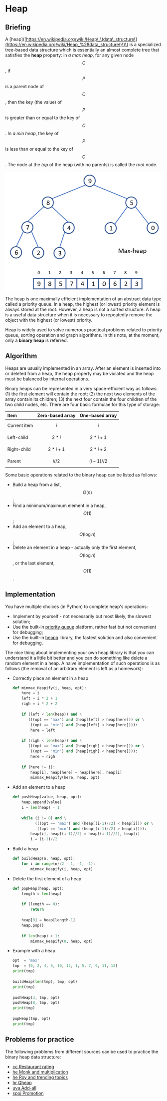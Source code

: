 # Heap

## Briefing

A \[heap\]\([https://en.wikipedia.org/wiki/Heap\_\(data\_structure\](https://en.wikipedia.org/wiki/Heap_%28data_structure\)\)\) is a specialized tree-based data structure which is essentially an almost complete tree that satisfies the **heap** property: in _a max heap_, for any given node $$C$$, if $$P$$ is a parent node of $$C$$, then the key \(the value\) of $$P$$ is greater than or equal to the key of $$C$$. In _a min heap_, the key of $$P$$ is less than or equal to the key of $$C$$. The node at the _top_ of the heap \(with no parents\) is called the _root_ node.

![Example of a max-heap](../../.gitbook/assets/image%20%281%29.png)

The heap is one maximally efficient implementation of an abstract data type called a priority queue. In a heap, the highest \(or lowest\) priority element is always stored at the root. However, a heap is not a sorted structure. A heap is a useful data structure when it is necessary to repeatedly remove the object with the highest \(or lowest\) priority.

Heap is widely used to solve numerous practical problems related to priority queue, sorting operation and graph algorithms. In this note, at the moment, only a **binary heap** is referred.

## Algorithm

Heaps are usually implemented in an array. After an element is inserted into or deleted from a heap, the heap property may be violated and the heap must be balanced by internal operations.

Binary heaps can be represented in a very space-efficient way as follows: \(1\) the first element will contain the root; \(2\) the next two elements of the array contain its children; \(3\) the next four contain the four children of the two child nodes, etc. There are four basic formulae for this type of storage:

| Item | Zero-based array | One-based array |
| :--- | :--- | :--- |
| Current item | $$i$$ | $$i$$ |
| Left-child | $$2*i$$ | $$2*i+1$$ |
| Right-child | $$2*i+1$$ | $$2*i+2$$ |
| Parent | $$i//2$$ | $$(i-1)//2$$ |

Some basic operations related to the binary heap can be listed as follows:

* Build a heap from a list, $$O(n)$$;
* Find a minimum/maximum element in a heap, $$O(1)$$; 
* Add an element to a heap, $$O(\log n)$$;
* Delete an element in a heap - actually only the first element, $$O(\log n)$$, or the last element, $$O(1)$$.

## Implementation

You have multiple choices \(in Python\) to complete heap's operations:

* Implement by yourself - not necessarily but most likely, the slowest solution;
* Use the built-in [priority queue](https://docs.python.org/3/library/queue.html?highlight=priority%20queue) platform, rather fast but not convenient for debugging; 
* Use the built-in [heapq](https://docs.python.org/3.7/library/heapq.html) library, the fastest solution and also convenient for debugging.

The nice thing about implementing your own heap library is that you can understand it a little bit better and you can do something like delete a random element in a heap. A naive implementation of such operations is as follows \(the removal of an arbitrary element is left as a homework\):

* Correctly place an element in a heap

  ```python
  def minmax_Heapify(i, heap, opt):
      here = i
      left = i * 2 + 1
      righ = i * 2 + 2

      if (left < len(heap)) and \
         (((opt == 'max') and (heap[left] > heap[here])) or \
          ((opt == 'min') and (heap[left] < heap[here]))):
          here = left

      if (righ < len(heap)) and \
         (((opt == 'max') and (heap[righ] > heap[here])) or \
          ((opt == 'min') and (heap[righ] < heap[here]))):
          here = righ

      if (here != i):
          heap[i], heap[here] = heap[here], heap[i]
          minmax_Heapify(here, heap, opt)
  ```

* Add an element to a heap

  ```python
  def pushHeap(value, heap, opt):
      heap.append(value)
      i = len(heap) - 1

      while (i != 0) and \
            (((opt == 'max') and (heap[(i-1)//2] < heap[i])) or \
             ((opt == 'min') and (heap[(i-1)//2] > heap[i]))):
          heap[i], heap[(i-1)//2] = heap[(i-1)//2], heap[i]
          i = (i-1)//2
  ```

* Build a heap

  ```python
  def buildHeap(n, heap, opt):
      for i in range(n//2 - 1, -1, -1):
          minmax_Heapify(i, heap, opt)
  ```

* Delete the first element of a heap

  ```python
  def popHeap(heap, opt):
      length = len(heap)

      if (length == 0):
          return

      heap[0] = heap[length-1]    
      heap.pop()

      if len(heap) > 1:
          minmax_Heapify(0, heap, opt)
  ```

* Example with a heap

  ```python
  opt  = 'max'
  tmp  = [0, 2, 4, 6, 10, 12, 1, 5, 7, 9, 11, 13]
  print(tmp)

  buildHeap(len(tmp), tmp, opt)
  print(tmp)

  pushHeap(3, tmp, opt)
  pushHeap(8, tmp, opt)
  print(tmp)

  popHeap(tmp, opt) 
  print(tmp)
  ```

## Problems for practice

The following problems from different sources can be used to practice the binary heap data structure:

* [cc Restaurant rating](https://www.codechef.com/problems/RRATING)
* [he Monk and multiplication](https://www.hackerearth.com/practice/data-structures/trees/heapspriority-queues/practice-problems/algorithm/monk-and-multiplication/)
* [he Roy and trending topics](https://www.hackerearth.com/practice/data-structures/trees/heapspriority-queues/practice-problems/algorithm/roy-and-trending-topics-1/)
* [hr Qheap](https://www.hackerrank.com/challenges/qheap1/problem)
* [uva Add-all](https://uva.onlinejudge.org/index.php?option=onlinejudge&page=show_problem&problem=1895)
* [spoj Promotion](https://www.spoj.com/problems/PRO/)

